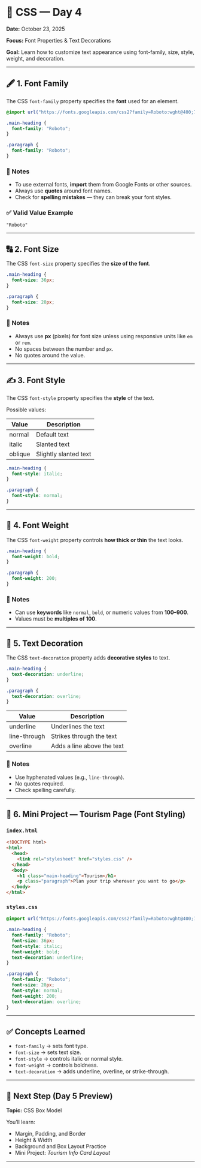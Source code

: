 # 🎨 CSS — Day 4

**Date:** October 23, 2025

**Focus:** Font Properties & Text Decorations

**Goal:** Learn how to customize text appearance using font-family, size, style, weight, and decoration.

---

## 🖋️ 1. Font Family

The CSS `font-family` property specifies the **font** used for an element.

```css
@import url("https://fonts.googleapis.com/css2?family=Roboto:wght@400;700&display=swap");

.main-heading {
  font-family: "Roboto";
}

.paragraph {
  font-family: "Roboto";
}
```

### 🧠 Notes

- To use external fonts, **import** them from Google Fonts or other sources.
- Always use **quotes** around font names.
- Check for **spelling mistakes** — they can break your font styles.

### ✅ Valid Value Example

`"Roboto"`

---

## 🔠 2. Font Size

The CSS `font-size` property specifies the **size of the font**.

```css
.main-heading {
  font-size: 36px;
}

.paragraph {
  font-size: 28px;
}
```

### 🧠 Notes

- Always use **px** (pixels) for font size unless using responsive units like `em` or `rem`.
- No spaces between the number and `px`.
- No quotes around the value.

---

## ✍️ 3. Font Style

The CSS `font-style` property specifies the **style** of the text.

Possible values:

| Value   | Description           |
| ------- | --------------------- |
| normal  | Default text          |
| italic  | Slanted text          |
| oblique | Slightly slanted text |

```css
.main-heading {
  font-style: italic;
}

.paragraph {
  font-style: normal;
}
```

---

## 🧱 4. Font Weight

The CSS `font-weight` property controls **how thick or thin** the text looks.

```css
.main-heading {
  font-weight: bold;
}

.paragraph {
  font-weight: 200;
}
```

### 🧠 Notes

- Can use **keywords** like `normal`, `bold`, or numeric values from **100–900**.
- Values must be **multiples of 100**.

---

## 🌈 5. Text Decoration

The CSS `text-decoration` property adds **decorative styles** to text.

```css
.main-heading {
  text-decoration: underline;
}

.paragraph {
  text-decoration: overline;
}
```

| Value        | Description                |
| ------------ | -------------------------- |
| underline    | Underlines the text        |
| line-through | Strikes through the text   |
| overline     | Adds a line above the text |

### 🧠 Notes

- Use hyphenated values (e.g., `line-through`).
- No quotes required.
- Check spelling carefully.

---

## 🧪 6. Mini Project — Tourism Page (Font Styling)

### `index.html`

```html
<!DOCTYPE html>
<html>
  <head>
    <link rel="stylesheet" href="styles.css" />
  </head>
  <body>
    <h1 class="main-heading">Tourism</h1>
    <p class="paragraph">Plan your trip wherever you want to go</p>
  </body>
</html>
```

### `styles.css`

```css
@import url("https://fonts.googleapis.com/css2?family=Roboto:wght@400;700&display=swap");

.main-heading {
  font-family: "Roboto";
  font-size: 36px;
  font-style: italic;
  font-weight: bold;
  text-decoration: underline;
}

.paragraph {
  font-family: "Roboto";
  font-size: 28px;
  font-style: normal;
  font-weight: 200;
  text-decoration: overline;
}
```

---

## ✅ Concepts Learned

- `font-family` → sets font type.
- `font-size` → sets text size.
- `font-style` → controls italic or normal style.
- `font-weight` → controls boldness.
- `text-decoration` → adds underline, overline, or strike-through.

---

## 🧭 Next Step (Day 5 Preview)

**Topic:** CSS Box Model

You’ll learn:

- Margin, Padding, and Border
- Height & Width
- Background and Box Layout Practice
- Mini Project: _Tourism Info Card Layout_

---
